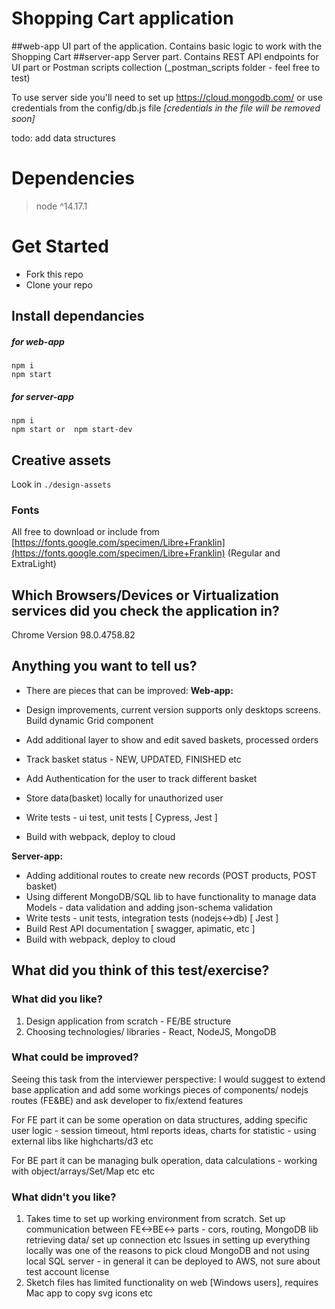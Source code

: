 # Shopping Cart application

##web-app
UI part of the application. Contains basic logic to work with the Shopping Cart
##server-app 
Server part. Contains REST API endpoints for UI part or Postman scripts collection (_postman_scripts folder - feel free to test) 

To use server side you'll need to set up https://cloud.mongodb.com/  or use credentials from the config/db.js file _[credentials in the file will be removed soon]_

todo: add data structures

# Dependencies
> node ^14.17.1

# Get Started

- Fork this repo
- Clone your repo

## Install dependancies
##### for web-app
```
npm i
npm start
``` 
##### for server-app
```
npm i
npm start or  npm start-dev 
``` 

## Creative assets  
Look in ```./design-assets```

### Fonts
All free to download or include from [https://fonts.google.com/specimen/Libre+Franklin](https://fonts.google.com/specimen/Libre+Franklin) (Regular and ExtraLight)

## Which Browsers/Devices or Virtualization services did you check the application in?
Chrome Version 98.0.4758.82 

## Anything you want to tell us?
- There are pieces that can be improved: 
**Web-app:** 

- Design improvements, current version supports only desktops screens. Build dynamic Grid component
- Add additional layer to show and edit saved baskets, processed orders
- Track basket status - NEW, UPDATED, FINISHED etc 
- Add Authentication for the user to track different basket 
- Store data(basket) locally for unauthorized user
- Write tests - ui test, unit tests [ Cypress, Jest ]
- Build with webpack, deploy to cloud
 
**Server-app:** 

- Adding additional routes to create new records (POST products, POST basket) 
- Using different MongoDB/SQL lib to have functionality to manage data Models  - data validation and adding json-schema validation
- Write tests - unit tests, integration tests (nodejs<->db) [ Jest ]
- Build Rest API documentation [ swagger, apimatic, etc ]
- Build with webpack, deploy to cloud

## What did you think of this test/exercise?
### What did you like?
1. Design application from scratch - FE/BE structure
2. Choosing technologies/ libraries  - React, NodeJS, MongoDB


### What could be improved?
Seeing this task from the interviewer perspective: 
I would suggest to extend base application and add some workings pieces of components/ nodejs routes (FE&BE) and ask developer to fix/extend features

For FE part it can be some operation on data structures, adding specific user logic - session timeout, html reports ideas, charts for statistic - using external libs like highcharts/d3 etc

For BE part it can be managing bulk operation, data calculations - working with object/arrays/Set/Map etc etc 

### What didn't you like?
1. Takes time to set up working environment from scratch. Set up communication between FE<->BE<-> parts - cors, routing, MongoDB lib retrieving data/ set up connection etc
Issues in setting up everything locally was one of the reasons to pick cloud MongoDB and not using local SQL server - in general it can be deployed to AWS, not sure about test account license 
2. Sketch files has limited functionality on web [Windows users], requires Mac app to copy svg icons etc
